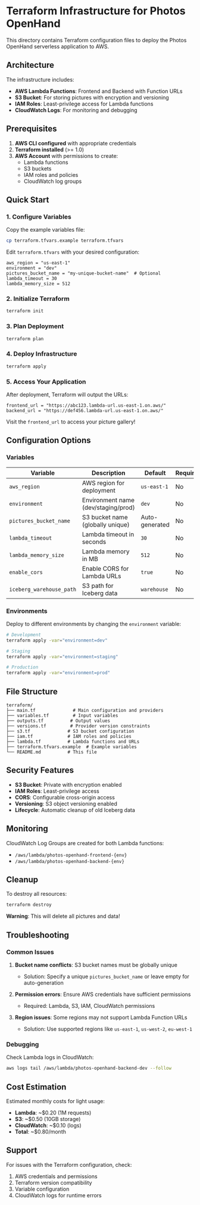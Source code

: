 













# Terraform Infrastructure for Photos OpenHand

This directory contains Terraform configuration files to deploy the Photos OpenHand serverless application to AWS.

## Architecture

The infrastructure includes:
- **AWS Lambda Functions**: Frontend and Backend with Function URLs
- **S3 Bucket**: For storing pictures with encryption and versioning
- **IAM Roles**: Least-privilege access for Lambda functions
- **CloudWatch Logs**: For monitoring and debugging

## Prerequisites

1. **AWS CLI configured** with appropriate credentials
2. **Terraform installed** (>= 1.0)
3. **AWS Account** with permissions to create:
   - Lambda functions
   - S3 buckets
   - IAM roles and policies
   - CloudWatch log groups

## Quick Start

### 1. Configure Variables

Copy the example variables file:
```bash
cp terraform.tfvars.example terraform.tfvars
```

Edit `terraform.tfvars` with your desired configuration:
```hcl
aws_region = "us-east-1"
environment = "dev"
pictures_bucket_name = "my-unique-bucket-name"  # Optional
lambda_timeout = 30
lambda_memory_size = 512
```

### 2. Initialize Terraform

```bash
terraform init
```

### 3. Plan Deployment

```bash
terraform plan
```

### 4. Deploy Infrastructure

```bash
terraform apply
```

### 5. Access Your Application

After deployment, Terraform will output the URLs:
```
frontend_url = "https://abc123.lambda-url.us-east-1.on.aws/"
backend_url = "https://def456.lambda-url.us-east-1.on.aws/"
```

Visit the `frontend_url` to access your picture gallery!

## Configuration Options

### Variables

| Variable | Description | Default | Required |
|----------|-------------|---------|----------|
| `aws_region` | AWS region for deployment | `us-east-1` | No |
| `environment` | Environment name (dev/staging/prod) | `dev` | No |
| `pictures_bucket_name` | S3 bucket name (globally unique) | Auto-generated | No |
| `lambda_timeout` | Lambda timeout in seconds | `30` | No |
| `lambda_memory_size` | Lambda memory in MB | `512` | No |
| `enable_cors` | Enable CORS for Lambda URLs | `true` | No |
| `iceberg_warehouse_path` | S3 path for Iceberg data | `warehouse` | No |

### Environments

Deploy to different environments by changing the `environment` variable:

```bash
# Development
terraform apply -var="environment=dev"

# Staging  
terraform apply -var="environment=staging"

# Production
terraform apply -var="environment=prod"
```

## File Structure

```
terraform/
├── main.tf              # Main configuration and providers
├── variables.tf         # Input variables
├── outputs.tf          # Output values
├── versions.tf         # Provider version constraints
├── s3.tf              # S3 bucket configuration
├── iam.tf             # IAM roles and policies
├── lambda.tf          # Lambda functions and URLs
├── terraform.tfvars.example  # Example variables
└── README.md          # This file
```

## Security Features

- **S3 Bucket**: Private with encryption enabled
- **IAM Roles**: Least-privilege access
- **CORS**: Configurable cross-origin access
- **Versioning**: S3 object versioning enabled
- **Lifecycle**: Automatic cleanup of old Iceberg data

## Monitoring

CloudWatch Log Groups are created for both Lambda functions:
- `/aws/lambda/photos-openhand-frontend-{env}`
- `/aws/lambda/photos-openhand-backend-{env}`

## Cleanup

To destroy all resources:
```bash
terraform destroy
```

**Warning**: This will delete all pictures and data!

## Troubleshooting

### Common Issues

1. **Bucket name conflicts**: S3 bucket names must be globally unique
   - Solution: Specify a unique `pictures_bucket_name` or leave empty for auto-generation

2. **Permission errors**: Ensure AWS credentials have sufficient permissions
   - Required: Lambda, S3, IAM, CloudWatch permissions

3. **Region issues**: Some regions may not support Lambda Function URLs
   - Solution: Use supported regions like `us-east-1`, `us-west-2`, `eu-west-1`

### Debugging

Check Lambda logs in CloudWatch:
```bash
aws logs tail /aws/lambda/photos-openhand-backend-dev --follow
```

## Cost Estimation

Estimated monthly costs for light usage:
- **Lambda**: ~$0.20 (1M requests)
- **S3**: ~$0.50 (10GB storage)
- **CloudWatch**: ~$0.10 (logs)
- **Total**: ~$0.80/month

## Support

For issues with the Terraform configuration, check:
1. AWS credentials and permissions
2. Terraform version compatibility
3. Variable configuration
4. CloudWatch logs for runtime errors













